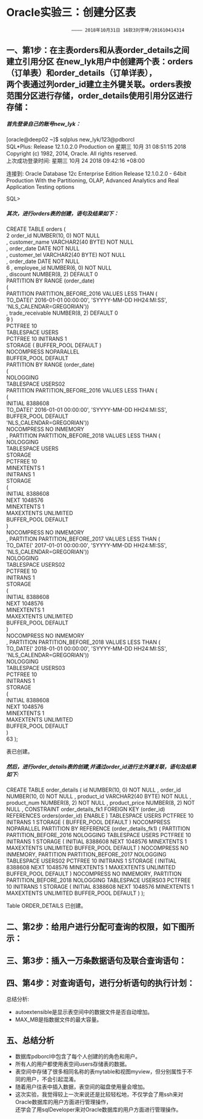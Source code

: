 **Oracle实验三：创建分区表**  
========
                            ———— 2018年10月31日 16软3刘宇坤/201610414314  
一、第1步：在主表orders和从表order_details之间建立引用分区 在new_lyk用户中创建两个表：orders（订单表）和order_details（订单详表），  
两个表通过列order_id建立主外键关联。orders表按范围分区进行存储，order_details使用引用分区进行存储：
-------
##### 首先登录自己的账号new_lyk：  
[oracle@deep02 ~]$ sqlplus new_lyk/123@pdborcl  
SQL*Plus: Release 12.1.0.2.0 Production on 星期三 10月 31 08:51:15 2018  
Copyright (c) 1982, 2014, Oracle.  All rights reserved.  
上次成功登录时间: 星期三 10月 24 2018 09:42:16 +08:00  

连接到:
Oracle Database 12c Enterprise Edition Release 12.1.0.2.0 - 64bit Production
With the Partitioning, OLAP, Advanced Analytics and Real Application Testing options

SQL>    

##### 其次，进行orders表的创建，语句及结果如下：  
CREATE TABLE orders (  
  2   order_id NUMBER(10, 0) NOT NULL  
 , customer_name VARCHAR2(40 BYTE) NOT NULL  
 , order_date DATE NOT NULL  
 , customer_tel VARCHAR2(40 BYTE) NOT NULL  
 , order_date DATE NOT NULL  
  6   , employee_id NUMBER(6, 0) NOT NULL  
 , discount NUMBER(8, 2) DEFAULT 0  
PARTITION BY RANGE (order_date)  
(  
 PARTITION PARTITION_BEFORE_2016 VALUES LESS THAN (  
 TO_DATE(' 2016-01-01 00:00:00', 'SYYYY-MM-DD HH24:MI:SS',  
 'NLS_CALENDAR=GREGORIAN'))  
 , trade_receivable NUMBER(8, 2) DEFAULT 0  
  9  )  
 PCTFREE 10  
TABLESPACE USERS  
PCTFREE 10 INITRANS 1  
STORAGE (   BUFFER_POOL DEFAULT )  
NOCOMPRESS NOPARALLEL  
 BUFFER_POOL DEFAULT  
PARTITION BY RANGE (order_date)  
(  
NOLOGGING    
TABLESPACE USERS02  
 PARTITION PARTITION_BEFORE_2016 VALUES LESS THAN (  
(  
 INITIAL 8388608  
 TO_DATE(' 2016-01-01 00:00:00', 'SYYYY-MM-DD HH24:MI:SS',  
 BUFFER_POOL DEFAULT  
 'NLS_CALENDAR=GREGORIAN'))  
NOCOMPRESS NO INMEMORY   
, PARTITION PARTITION_BEFORE_2018 VALUES LESS THAN (  
 NOLOGGING  
 TABLESPACE USERS  
 STORAGE  
 PCTFREE 10  
 MINEXTENTS 1  
 INITRANS 1  
 STORAGE  
(  
 INITIAL 8388608  
 NEXT 1048576  
 MINEXTENTS 1  
 MAXEXTENTS UNLIMITED  
 BUFFER_POOL DEFAULT  
)  
NOCOMPRESS NO INMEMORY  
, PARTITION PARTITION_BEFORE_2017 VALUES LESS THAN (  
TO_DATE(' 2017-01-01 00:00:00', 'SYYYY-MM-DD HH24:MI:SS',  
'NLS_CALENDAR=GREGORIAN'))  
NOLOGGING  
TABLESPACE USERS02  
PCTFREE 10  
 INITRANS 1  
 STORAGE  
(  
 INITIAL 8388608  
 NEXT 1048576  
 MINEXTENTS 1  
 MAXEXTENTS UNLIMITED  
 BUFFER_POOL DEFAULT  
)  
NOCOMPRESS NO INMEMORY   
, PARTITION PARTITION_BEFORE_2018 VALUES LESS THAN (  
TO_DATE(' 2018-01-01 00:00:00', 'SYYYY-MM-DD HH24:MI:SS',  
'NLS_CALENDAR=GREGORIAN'))  
NOLOGGING  
TABLESPACE USERS03  
PCTFREE 10  
 INITRANS 1  
 STORAGE  
(  
 INITIAL 8388608  
 NEXT 1048576  
 MINEXTENTS 1  
 MAXEXTENTS UNLIMITED  
 BUFFER_POOL DEFAULT  
)  
 63  );   

表已创建。

##### 然后，进行order_details表的创建,并通过order_id进行主外键关联，语句及结果如下:  
CREATE TABLE order_details 
(
id NUMBER(10, 0) NOT NULL 
, order_id NUMBER(10, 0) NOT NULL
, product_id VARCHAR2(40 BYTE) NOT NULL 
, product_num NUMBER(8, 2) NOT NULL 
, product_price NUMBER(8, 2) NOT NULL 
, CONSTRAINT order_details_fk1 FOREIGN KEY  (order_id)
REFERENCES orders(order_id)
ENABLE 
) 
TABLESPACE USERS 
PCTFREE 10 INITRANS 1 
STORAGE (   BUFFER_POOL DEFAULT ) 
NOCOMPRESS NOPARALLEL
PARTITION BY REFERENCE (order_details_fk1)
(
PARTITION PARTITION_BEFORE_2016 
NOLOGGING 
TABLESPACE USERS
PCTFREE 10 
 INITRANS 1 
 STORAGE 
( 
 INITIAL 8388608 
 NEXT 1048576 
 MINEXTENTS 1 
 MAXEXTENTS UNLIMITED 
 BUFFER_POOL DEFAULT 
) 
NOCOMPRESS NO INMEMORY, 
PARTITION PARTITION_BEFORE_2017 
NOLOGGING 
TABLESPACE USERS02
PCTFREE 10 
 INITRANS 1 
 STORAGE 
( 
 INITIAL 8388608 
 NEXT 1048576 
 MINEXTENTS 1 
 MAXEXTENTS UNLIMITED 
 BUFFER_POOL DEFAULT 
) 
NOCOMPRESS NO INMEMORY,
PARTITION PARTITION_BEFORE_2018 
NOLOGGING 
TABLESPACE USERS03
PCTFREE 10 
 INITRANS 1 
 STORAGE 
( 
 INITIAL 8388608 
 NEXT 1048576 
 MINEXTENTS 1 
 MAXEXTENTS UNLIMITED 
 BUFFER_POOL DEFAULT 
) 
);

Table ORDER_DETAILS 已创建。

二、第2步：给用户进行分配可查询的权限，如下图所示： 
---------


三、第3步：插入一万条数据语句及联合查询语句：  
--------


四、第4步：对查询语句，进行分析语句的执行计划：  
--------


总结分析:
- autoextensible是显示表空间中的数据文件是否自动增加。  
- MAX_MB是指数据文件的最大容量。  

五、总结分析
--------
- 数据库pdborcl中包含了每个人创建的的角色和用户。  
- 所有人的用户都使用表空间users存储表的数据。  
- 表空间中存储了很多相同名称的表mytable和视图myview，但分别属性于不同的用户，不会引起混淆。  
- 随着用户往表中插入数据，表空间的磁盘使用量会增加。  
- 这次实验，我觉得较上一次来说还是比较轻松地，不仅学会了用ssh来对Oracle数据库的用户方面进行管理操作，  
  还学会了用sqlDeveloper来对Oracle数据库的用户方面进行管理操作。
